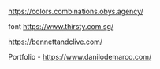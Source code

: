 https://colors.combinations.obys.agency/

font
https://www.thirsty.com.sg/
<link rel="preconnect" href="https://fonts.googleapis.com">
<link rel="preconnect" href="https://fonts.gstatic.com" crossorigin>
<link href="https://fonts.googleapis.com/css2?family=Montserrat:wght@400;700&display=swap" rel="stylesheet">


https://bennettandclive.com/


Portfolio - https://www.danilodemarco.com/